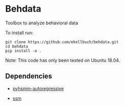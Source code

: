 # Behdata

Toolbox to analyze behavioral data

To install run:

    git clone https://github.com/ekellbuch/behdata.git
    cd behdata
    pip install -e .
    
Note: This code has only been tested on Ubuntu 18.04.

Dependencies
------------

* [pyhsmm-autoregressive](https://github.com/ekellbuch/pyhsmm-autoregressive)

* [ssm](https://github.com/slinderman/ssm)
